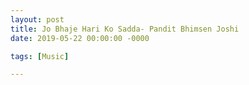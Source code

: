 ```yaml
---
layout: post
title: Jo Bhaje Hari Ko Sadda- Pandit Bhimsen Joshi
date: 2019-05-22 00:00:00 -0000

tags: [Music]

---
```

